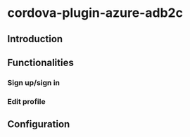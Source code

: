 # cordova-plugin-azure-adb2c

## Introduction



## Functionalities
### Sign up/sign in

### Edit profile

## Configuration


